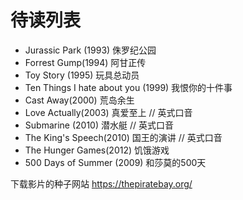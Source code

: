 # 待读列表

- Jurassic Park (1993) 侏罗纪公园
- Forrest Gump(1994) 阿甘正传
- Toy Story (1995) 玩具总动员
- Ten Things I hate about you (1999) 我恨你的十件事
- Cast Away(2000) 荒岛余生
- Love Actually(2003) 真爱至上 // 英式口音
- Submarine (2010) 潜水艇 // 英式口音
- The King's Speech(2010) 国王的演讲 // 英式口音
- The Hunger Games(2012) 饥饿游戏 
- 500 Days of Summer (2009) 和莎莫的500天

下载影片的种子网站
https://thepiratebay.org/